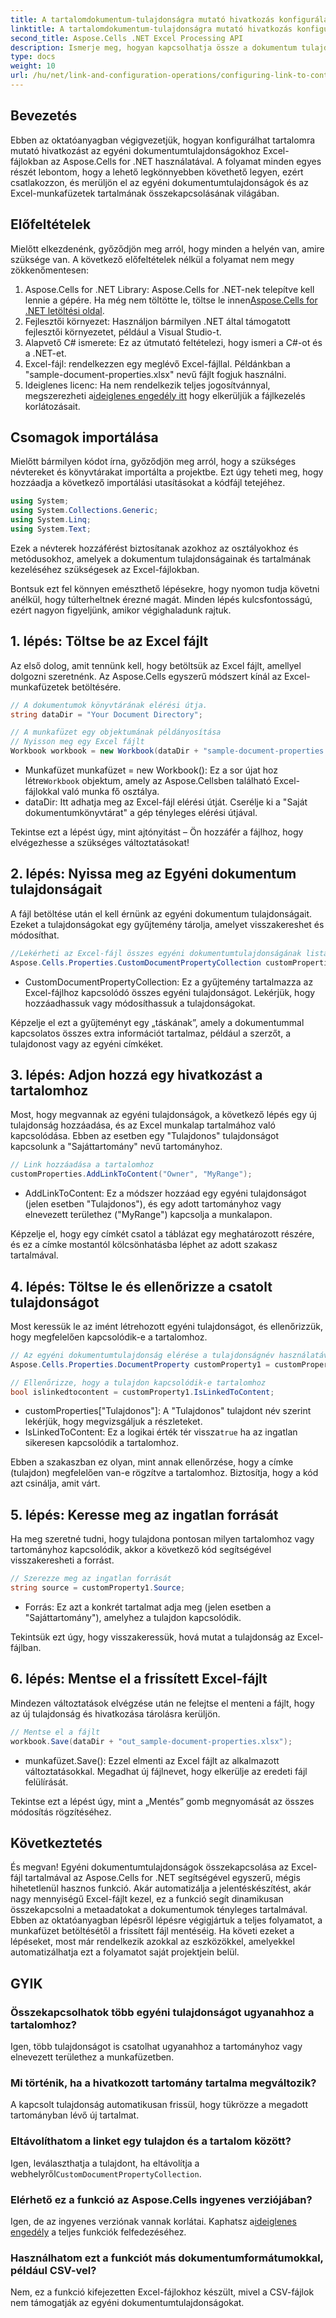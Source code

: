 ```yaml
---
title: A tartalomdokumentum-tulajdonságra mutató hivatkozás konfigurálása a .NET-ben
linktitle: A tartalomdokumentum-tulajdonságra mutató hivatkozás konfigurálása a .NET-ben
second_title: Aspose.Cells .NET Excel Processing API
description: Ismerje meg, hogyan kapcsolhatja össze a dokumentum tulajdonságait az Excel tartalommal az Aspose.Cells for .NET használatával. Lépésről lépésre bemutató fejlesztőknek.
type: docs
weight: 10
url: /hu/net/link-and-configuration-operations/configuring-link-to-content-document-property/
---
```

## Bevezetés

Ebben az oktatóanyagban végigvezetjük, hogyan konfigurálhat tartalomra mutató hivatkozást az egyéni dokumentumtulajdonságokhoz Excel-fájlokban az Aspose.Cells for .NET használatával. A folyamat minden egyes részét lebontom, hogy a lehető legkönnyebben követhető legyen, ezért csatlakozzon, és merüljön el az egyéni dokumentumtulajdonságok és az Excel-munkafüzetek tartalmának összekapcsolásának világában.

## Előfeltételek

Mielőtt elkezdenénk, győződjön meg arról, hogy minden a helyén van, amire szüksége van. A következő előfeltételek nélkül a folyamat nem megy zökkenőmentesen:

1. Aspose.Cells for .NET Library: Aspose.Cells for .NET-nek telepítve kell lennie a gépére. Ha még nem töltötte le, töltse le innen[Aspose.Cells for .NET letöltési oldal](https://releases.aspose.com/cells/net/).
2. Fejlesztői környezet: Használjon bármilyen .NET által támogatott fejlesztői környezetet, például a Visual Studio-t.
3. Alapvető C# ismerete: Ez az útmutató feltételezi, hogy ismeri a C#-ot és a .NET-et.
4. Excel-fájl: rendelkezzen egy meglévő Excel-fájllal. Példánkban a "sample-document-properties.xlsx" nevű fájlt fogjuk használni.
5.  Ideiglenes licenc: Ha nem rendelkezik teljes jogosítvánnyal, megszerezheti a[ideiglenes engedély itt](https://purchase.aspose.com/temporary-license/) hogy elkerüljük a fájlkezelés korlátozásait.

## Csomagok importálása

Mielőtt bármilyen kódot írna, győződjön meg arról, hogy a szükséges névtereket és könyvtárakat importálta a projektbe. Ezt úgy teheti meg, hogy hozzáadja a következő importálási utasításokat a kódfájl tetejéhez.

```csharp
using System;
using System.Collections.Generic;
using System.Linq;
using System.Text;
```

Ezek a névterek hozzáférést biztosítanak azokhoz az osztályokhoz és metódusokhoz, amelyek a dokumentum tulajdonságainak és tartalmának kezeléséhez szükségesek az Excel-fájlokban.

Bontsuk ezt fel könnyen emészthető lépésekre, hogy nyomon tudja követni anélkül, hogy túlterheltnek érezné magát. Minden lépés kulcsfontosságú, ezért nagyon figyeljünk, amikor végighaladunk rajtuk.

## 1. lépés: Töltse be az Excel fájlt

Az első dolog, amit tennünk kell, hogy betöltsük az Excel fájlt, amellyel dolgozni szeretnénk. Az Aspose.Cells egyszerű módszert kínál az Excel-munkafüzetek betöltésére.

```csharp
// A dokumentumok könyvtárának elérési útja.
string dataDir = "Your Document Directory";

// A munkafüzet egy objektumának példányosítása
// Nyisson meg egy Excel fájlt
Workbook workbook = new Workbook(dataDir + "sample-document-properties.xlsx");
```

-  Munkafüzet munkafüzet = new Workbook(): Ez a sor újat hoz létre`Workbook` objektum, amely az Aspose.Cellsben található Excel-fájlokkal való munka fő osztálya.
- dataDir: Itt adhatja meg az Excel-fájl elérési útját. Cserélje ki a "Saját dokumentumkönyvtárat" a gép tényleges elérési útjával.

Tekintse ezt a lépést úgy, mint ajtónyitást – Ön hozzáfér a fájlhoz, hogy elvégezhesse a szükséges változtatásokat!

## 2. lépés: Nyissa meg az Egyéni dokumentum tulajdonságait

A fájl betöltése után el kell érnünk az egyéni dokumentum tulajdonságait. Ezeket a tulajdonságokat egy gyűjtemény tárolja, amelyet visszakereshet és módosíthat.

```csharp
//Lekérheti az Excel-fájl összes egyéni dokumentumtulajdonságának listáját
Aspose.Cells.Properties.CustomDocumentPropertyCollection customProperties = workbook.Worksheets.CustomDocumentProperties;
```

- CustomDocumentPropertyCollection: Ez a gyűjtemény tartalmazza az Excel-fájlhoz kapcsolódó összes egyéni tulajdonságot. Lekérjük, hogy hozzáadhassuk vagy módosíthassuk a tulajdonságokat.

Képzelje el ezt a gyűjteményt egy „táskának”, amely a dokumentummal kapcsolatos összes extra információt tartalmaz, például a szerzőt, a tulajdonost vagy az egyéni címkéket.

## 3. lépés: Adjon hozzá egy hivatkozást a tartalomhoz

Most, hogy megvannak az egyéni tulajdonságok, a következő lépés egy új tulajdonság hozzáadása, és az Excel munkalap tartalmához való kapcsolódása. Ebben az esetben egy "Tulajdonos" tulajdonságot kapcsolunk a "Sajáttartomány" nevű tartományhoz.

```csharp
// Link hozzáadása a tartalomhoz
customProperties.AddLinkToContent("Owner", "MyRange");
```

- AddLinkToContent: Ez a módszer hozzáad egy egyéni tulajdonságot (jelen esetben "Tulajdonos"), és egy adott tartományhoz vagy elnevezett területhez ("MyRange") kapcsolja a munkalapon.

Képzelje el, hogy egy címkét csatol a táblázat egy meghatározott részére, és ez a címke mostantól kölcsönhatásba léphet az adott szakasz tartalmával.

## 4. lépés: Töltse le és ellenőrizze a csatolt tulajdonságot

Most keressük le az imént létrehozott egyéni tulajdonságot, és ellenőrizzük, hogy megfelelően kapcsolódik-e a tartalomhoz.

```csharp
// Az egyéni dokumentumtulajdonság elérése a tulajdonságnév használatával
Aspose.Cells.Properties.DocumentProperty customProperty1 = customProperties["Owner"];

// Ellenőrizze, hogy a tulajdon kapcsolódik-e tartalomhoz
bool islinkedtocontent = customProperty1.IsLinkedToContent;
```

- customProperties["Tulajdonos"]: A "Tulajdonos" tulajdont név szerint lekérjük, hogy megvizsgáljuk a részleteket.
-  IsLinkedToContent: Ez a logikai érték tér vissza`true` ha az ingatlan sikeresen kapcsolódik a tartalomhoz.

Ebben a szakaszban ez olyan, mint annak ellenőrzése, hogy a címke (tulajdon) megfelelően van-e rögzítve a tartalomhoz. Biztosítja, hogy a kód azt csinálja, amit várt.

## 5. lépés: Keresse meg az ingatlan forrását

Ha meg szeretné tudni, hogy tulajdona pontosan milyen tartalomhoz vagy tartományhoz kapcsolódik, akkor a következő kód segítségével visszakeresheti a forrást.

```csharp
// Szerezze meg az ingatlan forrását
string source = customProperty1.Source;
```

- Forrás: Ez azt a konkrét tartalmat adja meg (jelen esetben a "Sajáttartomány"), amelyhez a tulajdon kapcsolódik.

Tekintsük ezt úgy, hogy visszakeressük, hová mutat a tulajdonság az Excel-fájlban.

## 6. lépés: Mentse el a frissített Excel-fájlt

Mindezen változtatások elvégzése után ne felejtse el menteni a fájlt, hogy az új tulajdonság és hivatkozása tárolásra kerüljön.

```csharp
// Mentse el a fájlt
workbook.Save(dataDir + "out_sample-document-properties.xlsx");
```

- munkafüzet.Save(): Ezzel elmenti az Excel fájlt az alkalmazott változtatásokkal. Megadhat új fájlnevet, hogy elkerülje az eredeti fájl felülírását.

Tekintse ezt a lépést úgy, mint a „Mentés” gomb megnyomását az összes módosítás rögzítéséhez.

## Következtetés

És megvan! Egyéni dokumentumtulajdonságok összekapcsolása az Excel-fájl tartalmával az Aspose.Cells for .NET segítségével egyszerű, mégis hihetetlenül hasznos funkció. Akár automatizálja a jelentéskészítést, akár nagy mennyiségű Excel-fájlt kezel, ez a funkció segít dinamikusan összekapcsolni a metaadatokat a dokumentumok tényleges tartalmával.
Ebben az oktatóanyagban lépésről lépésre végigjártuk a teljes folyamatot, a munkafüzet betöltésétől a frissített fájl mentéséig. Ha követi ezeket a lépéseket, most már rendelkezik azokkal az eszközökkel, amelyekkel automatizálhatja ezt a folyamatot saját projektjein belül.

## GYIK

### Összekapcsolhatok több egyéni tulajdonságot ugyanahhoz a tartalomhoz?
Igen, több tulajdonságot is csatolhat ugyanahhoz a tartományhoz vagy elnevezett területhez a munkafüzetben.

### Mi történik, ha a hivatkozott tartomány tartalma megváltozik?
A kapcsolt tulajdonság automatikusan frissül, hogy tükrözze a megadott tartományban lévő új tartalmat.

### Eltávolíthatom a linket egy tulajdon és a tartalom között?
 Igen, leválaszthatja a tulajdont, ha eltávolítja a webhelyről`CustomDocumentPropertyCollection`.

### Elérhető ez a funkció az Aspose.Cells ingyenes verziójában?
 Igen, de az ingyenes verziónak vannak korlátai. Kaphatsz a[ideiglenes engedély](https://purchase.aspose.com/temporary-license/) a teljes funkciók felfedezéséhez.

### Használhatom ezt a funkciót más dokumentumformátumokkal, például CSV-vel?
Nem, ez a funkció kifejezetten Excel-fájlokhoz készült, mivel a CSV-fájlok nem támogatják az egyéni dokumentumtulajdonságokat.